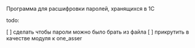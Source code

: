 Программа для расшифровки паролей, хранящихся в 1С


todo:

[ ] сделать чтобы пароли можно было брать из файла
[ ] прикрутить в качестве модуля к one_asser
